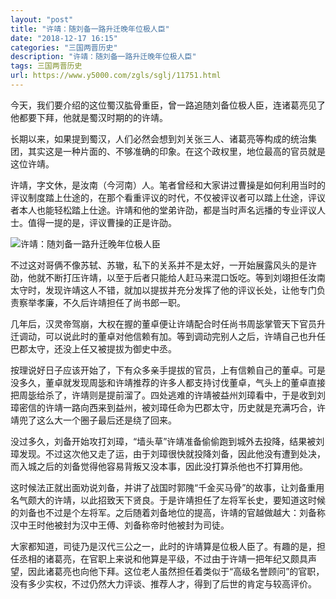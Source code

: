 ```yaml
---
layout: "post"
title: "许靖：随刘备一路升迁晚年位极人臣"
date: "2018-12-17 16:15"
categories: "三国两晋历史"
description: "许靖：随刘备一路升迁晚年位极人臣"
tags: 三国两晋历史
url: https://www.y5000.com/zgls/sglj/11751.html
---
```






今天，我们要介绍的这位蜀汉肱骨重臣，曾一路追随刘备位极人臣，连诸葛亮见了他都要下拜，他就是蜀汉时期的的许靖。

长期以来，如果提到蜀汉，人们必然会想到刘关张三人、诸葛亮等构成的统治集团，其实这是一种片面的、不够准确的印象。在这个政权里，地位最高的官员就是这位许靖。

许靖，字文休，是汝南（今河南）人。笔者曾经和大家讲过曹操是如何利用当时的评议制度踏上仕途的，在那个看重评议的时代，不仅被评议者可以踏上仕途，评议者本人也能轻松踏上仕途。许靖和他的堂弟许劭，都是当时声名远播的专业评议人士。值得一提的是，评议曹操的正是许劭。

![许靖：随刘备一路升迁晚年位极人臣](/uploads/allimg/170122/6-1F122114043937.JPG)

不过这对哥俩不像苏轼、苏辙，私下的关系并不是太好，一开始展露风头的是许劭，他就不断打压许靖，以至于后者只能给人赶马来混口饭吃。等到刘翊担任汝南太守时，发现许靖这人不错，就加以提拔并充分发挥了他的评议长处，让他专门负责察举孝廉，不久后许靖担任了尚书郎一职。

几年后，汉灵帝驾崩，大权在握的董卓便让许靖配合时任尚书周毖掌管天下官员升迁调动，可以说此时的董卓对他信赖有加。等到调动完别人之后，许靖自己也升任巴郡太守，还没上任又被提拔为御史中丞。

按理说好日子应该开始了，下有众多亲手提拔的官员，上有信赖自己的董卓。可是没多久，董卓就发现周毖和许靖推荐的许多人都支持讨伐董卓，气头上的董卓直接把周毖给杀了，许靖则是提前溜了。四处逃难的许靖被益州刘璋看中，于是收到刘璋密信的许靖一路向西来到益州，被刘璋任命为巴郡太守，历史就是充满巧合，许靖兜了这么大一个圈子最后还是绕了回来。

没过多久，刘备开始攻打刘璋，“墙头草”许靖准备偷偷跑到城外去投降，结果被刘璋发现。不过这次他又走了运，由于刘璋很快就投降刘备，因此他没有遭到处决，而入城之后的刘备觉得他容易背叛又没本事，因此没打算杀他也不打算用他。

这时候法正就出面劝说刘备，并讲了战国时郭隗“千金买马骨”的故事，让刘备重用名气颇大的许靖，以此招致天下贤良。于是许靖担任了左将军长史，要知道这时候的刘备也不过是个左将军。之后随着刘备地位的提高，许靖的官越做越大：刘备称汉中王时他被封为汉中王傅、刘备称帝时他被封为司徒。

大家都知道，司徒乃是汉代三公之一，此时的许靖算是位极人臣了。有趣的是，担任丞相的诸葛亮，在官职上来说和他算是平级，不过由于许靖一把年纪又颇具声望，因此诸葛亮也向他下拜。这位老人虽然担任着类似于“高级名誉顾问”的官职，没有多少实权，不过仍然大力评谈、推荐人才，得到了后世的肯定与较高评价。
